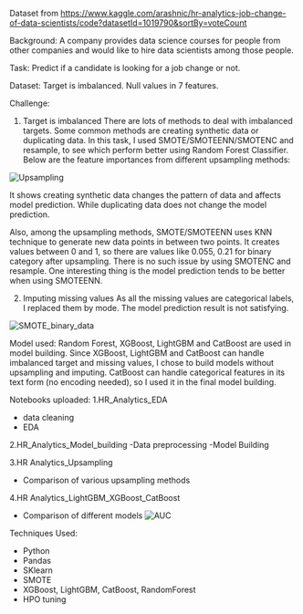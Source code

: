 Dataset from https://www.kaggle.com/arashnic/hr-analytics-job-change-of-data-scientists/code?datasetId=1019790&sortBy=voteCount

Background:
A company provides data science courses for people from other companies and would like to hire data scientists among those people.

Task:
Predict if a candidate is looking for a job change or not.

Dataset:
Target is imbalanced. Null values in 7 features.

Challenge:
1. Target is imbalanced
There are lots of methods to deal with imbalanced targets. Some common methods are creating synthetic data or duplicating data. In this task, I used SMOTE/SMOTEENN/SMOTENC and resample, to see which perform better using Random Forest Classifier. Below are the feature importances from different upsampling methods:

![Upsampling](https://user-images.githubusercontent.com/88300660/134284347-63fa935a-4e4d-4cbe-9105-c4c0d93e403d.png)


It shows creating synthetic data changes the pattern of data and affects model prediction. While duplicating data does not change the model prediction.

Also, among the upsampling methods, SMOTE/SMOTEENN uses KNN technique to generate new data points in between two points. It creates values between 0 and 1, so there are values like 0.055, 0.21 for binary category after upsampling. There is no such issue by using SMOTENC and resample. One interesting thing is the model prediction tends to be better when using SMOTEENN.

2. Imputing missing values
As all the missing values are categorical labels, I replaced them by mode. The model prediction result is not satisfying.

![SMOTE_binary_data](https://user-images.githubusercontent.com/88300660/134280894-fa9e9347-3ec1-4cfd-880e-d3c49692018a.png)

Model used:
Random Forest, XGBoost, LightGBM and CatBoost are used in model building. Since XGBoost, LightGBM and CatBoost can handle imbalanced target and missing values, I chose to build models without upsampling and imputing. CatBoost can handle categorical features in its text form (no encoding needed), so I used it in the final model building.


Notebooks uploaded:
1.HR_Analytics_EDA
- data cleaning
- EDA

2.HR_Analytics_Model_building
-Data preprocessing
-Model Building

3.HR Analytics_Upsampling
- Comparison of various upsampling methods

4.HR Analytics_LightGBM_XGBoost_CatBoost
- Comparison of different models
![AUC](https://user-images.githubusercontent.com/88300660/134283380-b2859fcb-c700-43b1-b6a0-3e7b9eca5888.png)


Techniques Used:
- Python
- Pandas
- SKlearn
- SMOTE
- XGBoost, LightGBM, CatBoost, RandomForest
- HPO tuning
